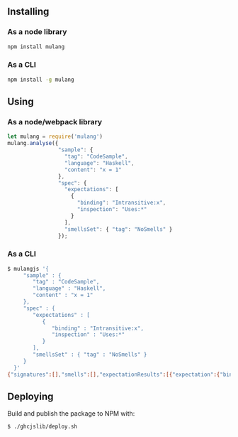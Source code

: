 ## Installing

### As a node library

```bash
npm install mulang
```

### As a CLI

```bash
npm install -g mulang
```

## Using

### As a node/webpack library

```javascript
let mulang = require('mulang')
mulang.analyse({
                "sample": {
                  "tag": "CodeSample",
                  "language": "Haskell",
                  "content": "x = 1"
                },
                "spec": {
                  "expectations": [
                    {
                      "binding": "Intransitive:x",
                      "inspection": "Uses:*"
                    }
                  ],
                  "smellsSet": { "tag": "NoSmells" }
                });
```

### As a CLI

```bash
$ mulangjs '{
     "sample" : {
        "tag" : "CodeSample",
        "language" : "Haskell",
        "content" : "x = 1"
     },
     "spec" : {
        "expectations" : [
           {
              "binding" : "Intransitive:x",
              "inspection" : "Uses:*"
           }
        ],
        "smellsSet" : { "tag" : "NoSmells" }
     }
  }'
{"signatures":[],"smells":[],"expectationResults":[{"expectation":{"binding":"Intransitive:x","inspection":"Uses:*"},"result":true}],"tag":"AnalysisCompleted","intermediateLanguage":null}
```

## Deploying

Build and publish the package to NPM with:

```bash
$ ./ghcjslib/deploy.sh
```
